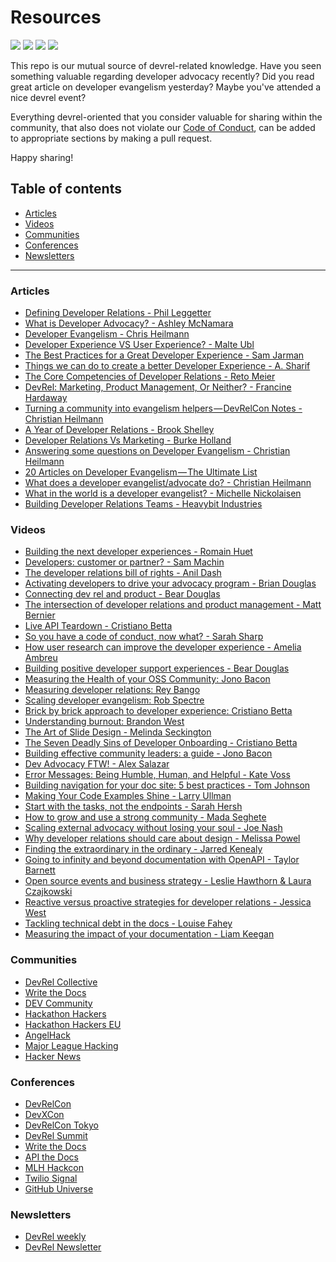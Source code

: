 # Resources

<p align="left">
<img src="https://img.shields.io/badge/DevRel-with%20%E2%9D%A4%EF%B8%8F-brightgreen.svg"/>
<img src="https://img.shields.io/badge/community-driven-brightgreen.svg"/>
<img src="https://img.shields.io/badge/only-DevRel%20meat-brightgreen.svg"/>
<img src="https://img.shields.io/badge/build%20with-Markdown-brightgreen.svg"/>
</p>

This repo is our mutual source of devrel-related knowledge. Have you seen something valuable regarding developer advocacy recently? Did you read great article on developer evangelism yesterday? Maybe you've attended a nice devrel event?

Everything devrel-oriented that you consider valuable for sharing within the community, that also does not violate our [Code of Conduct](https://github.com/DevrelSpace/Code-of-Conduct), can be added to appropriate sections by making a pull request.

Happy sharing!

## Table of contents

* [Articles](#articles) <br>
* [Videos](#videos) <br>
* [Communities](#communities) <br>
* [Conferences](#conferences) <br>
* [Newsletters](#newsletters) <br>

-------------------------------------------------

### Articles

- [Defining Developer Relations - Phil Leggetter](https://www.leggetter.co.uk/2016/02/03/defining-developer-relations.html) <br>
- [What is Developer Advocacy? - Ashley McNamara](https://medium.com/@ashleymcnamara/what-is-developer-advocacy-3a92442b627c) <br>
- [Developer Evangelism - Chris Heilmann](http://developer-evangelism.com/) <br>
- [Developer Experience VS User Experience? - Malte Ubl](https://medium.com/@cramforce/developer-experience-and-user-experience-c4004354b32a) <br>
- [The Best Practices for a Great Developer Experience - Sam Jarman](https://hackernoon.com/the-best-practices-for-a-great-developer-experience-dx-9036834382b0) <br>
- [Things we can do to create a better Developer Experience - A. Sharif](https://medium.com/@sharifsbeat/7-things-we-can-do-to-create-a-better-developer-experience-31bf6e614f2a) <br>
- [The Core Competencies of Developer Relations - Reto Meier](https://medium.com/google-developers/the-core-competencies-of-developer-relations-f3e1c04c0f5b) <br>
- [DevRel: Marketing, Product Management, Or Neither? - Francine Hardaway](https://medium.com/influence-marketing-council/devrel-marketing-product-management-or-neither-77d6c4666f7f) <br>
- [Turning a community into evangelism helpers — DevRelCon Notes - Christian Heilmann](https://medium.com/@codepo8/turning-a-community-into-evangelism-helpers-devrelcon-notes-8a6751c82323)
- [A Year of Developer Relations - Brook Shelley](https://blog.turbinelabs.io/a-year-of-developer-relations-8de9bbee20b2) <br>
- [Developer Relations Vs Marketing - Burke Holland](https://medium.com/the-devrel-salon/developer-relations-vs-marketing-1323dba7ea78) <br>
- [Answering some questions on Developer Evangelism - Christian Heilmann](https://medium.com/@codepo8/answering-some-questions-on-developer-evangelism-ed158d8e3518) <br>
- [20 Articles on Developer Evangelism — The Ultimate List](https://medium.com/the-mobilizer/20-articles-on-developer-evangelism-the-ultimate-list-c28bc4b8c761) <br>
- [What does a developer evangelist/advocate do? - Christian Heilmann](https://medium.com/@codepo8/what-does-a-developer-evangelist-advocate-do-3ad936dff3e4) <br>
- [What in the world is a developer evangelist? - Michelle Nickolaisen](https://blog.clubhouse.io/what-in-the-world-is-a-developer-evangelist-31e983c868cf) <br>
- [Building Developer Relations Teams - Heavybit Industries](https://medium.com/@heavybit/building-developer-relations-teams-4bd7be7643e7) <br>

### Videos

- [Building the next developer experiences - Romain Huet](https://www.youtube.com/watch?v=v03CKxhol8Q&t=29s) <br>
- [Developers: customer or partner? - Sam Machin](https://www.youtube.com/watch?v=2F-wRT1doaY) <br>
- [The developer relations bill of rights - Anil Dash](https://www.youtube.com/watch?v=wQOByc0DGW4) <br>
- [Activating developers to drive your advocacy program - Brian Douglas](https://www.youtube.com/watch?v=xUbUV46DZEM&t=986s) <br>
- [Connecting dev rel and product - Bear Douglas](https://www.youtube.com/watch?v=XJhwhC3bwkw) <br>
- [The intersection of developer relations and product management - Matt Bernier](https://www.youtube.com/watch?v=9MSRfmMwQ0w&t=1s) <br>
- [Live API Teardown - Cristiano Betta](https://www.youtube.com/watch?v=4X6iPGnV9jI) <br>
- [So you have a code of conduct, now what? - Sarah Sharp](https://www.youtube.com/watch?v=DMQ0UaNb4KA&t=1019s) <br>
- [How user research can improve the developer experience - Amelia Ambreu](https://www.youtube.com/watch?v=rrlvE_mlspg) <br>
- [Building positive developer support experiences - Bear Douglas](https://www.youtube.com/watch?v=EWI8jMlT_Vc) <br>
- [Measuring the Health of your OSS Community: Jono Bacon](https://www.youtube.com/watch?v=2e4WSZtzsKI) <br>
- [Measuring developer relations: Rey Bango](https://www.youtube.com/watch?v=NRTUA0cSMnQ) <br>
- [Scaling developer evangelism: Rob Spectre](https://www.youtube.com/watch?v=SnokHzv53yU&t=1573s) <br>
- [Brick by brick approach to developer experience: Cristiano Betta](https://www.youtube.com/watch?v=5Frzvrq52fs) <br>
- [Understanding burnout: Brandon West](https://www.youtube.com/watch?v=LtQTu4yCk-Q&t=636s) <br>
- [The Art of Slide Design - Melinda Seckington](https://www.youtube.com/watch?v=AoeeLl5FC-M) <br>
- [The Seven Deadly Sins of Developer Onboarding - Cristiano Betta](https://www.youtube.com/watch?v=G6QsYtjVJbY) <br>
- [Building effective community leaders: a guide - Jono Bacon](https://www.youtube.com/watch?v=PHHt1I0x8VM) <br>
- [Dev Advocacy FTW! - Alex Salazar](https://www.youtube.com/watch?v=SF3HWiUTJfM) <br>
- [Error Messages: Being Humble, Human, and Helpful - Kate Voss](https://www.youtube.com/watch?v=gBBZUATL7Qo) <br>
- [Building navigation for your doc site: 5 best practices - Tom Johnson](https://www.youtube.com/watch?v=w-kEmsLwPDE) <br>
- [Making Your Code Examples Shine - Larry Ullman](https://www.youtube.com/watch?v=td15D2BLa4c&t=626s) <br>
- [Start with the tasks, not the endpoints - Sarah Hersh](https://www.youtube.com/watch?v=R8yjmtIWEKQ&t=5s) <br>
- [How to grow and use a strong community - Mada Seghete](https://www.youtube.com/watch?v=2TYy2kPLnKs) <br>
- [Scaling external advocacy without losing your soul - Joe Nash](https://www.youtube.com/watch?v=udghlNP13is&t=12s) <br>
- [Why developer relations should care about design - Melissa Powel](https://www.youtube.com/watch?v=C3LTrSrPo98&t=966s) <br>
- [Finding the extraordinary in the ordinary - Jarred Kenealy](https://www.youtube.com/watch?v=I15XQ9zk6IY&t=757s) <br>
- [Going to infinity and beyond documentation with OpenAPI - Taylor Barnett](https://www.youtube.com/watch?v=r9fFItBnDT0) <br>
- [Open source events and business strategy - Leslie Hawthorn & Laura Czajkowski](https://www.youtube.com/watch?v=jnidMExmIcc) <br>
- [Reactive versus proactive strategies for developer relations - Jessica West](https://www.youtube.com/watch?v=zRvruORDsiw) <br>
- [Tackling technical debt in the docs - Louise Fahey](https://www.youtube.com/watch?v=AxETZU7sFvQ&t=442s) <br>
- [Measuring the impact of your documentation - Liam Keegan](https://www.youtube.com/watch?v=48Ga-0_39-o&t=1024s) <br>

### Communities

- [DevRel Collective](https://devrelcollective.fun/) <br>
- [Write the Docs](http://www.writethedocs.org/) <br>
- [DEV Community](https://dev.to/) <br>
- [Hackathon Hackers](https://www.facebook.com/groups/hackathonhackers/about/) <br>
- [Hackathon Hackers EU](https://www.facebook.com/groups/hackathonhackerseu/) <br>
- [AngelHack](https://angelhack.com/) <br>
- [Major League Hacking](https://mlh.io/) <br>
- [Hacker News](https://news.ycombinator.com/) <br>


### Conferences

- [DevRelCon](https://london-2018.devrel.net/) <br>
- [DevXCon](https://2018.devxcon.com/) <br>
- [DevRelCon Tokyo](https://tokyo-2018.devrel.net/) <br>
- [DevRel Summit](http://www.devrelsummit.com/) <br>
- [Write the Docs](http://www.writethedocs.org/) <br>
- [API the Docs](https://apithedocs.org/) <br>
- [MLH Hackcon](https://hackcon.mlh.io/) <br>
- [Twilio Signal](https://signal.twilio.com/) <br>
- [GitHub Universe](https://githubuniverse.com/) <br>


### Newsletters

- [DevRel weekly](http://devrelweekly.com/) <br>
- [DevRel Newsletter](https://newsletter.devrel.net/) <br>
